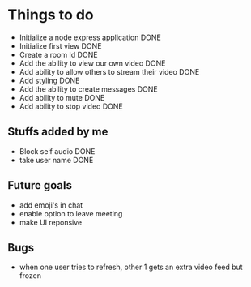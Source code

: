 # Things to do
- Initialize a node express application DONE
- Initialize first view DONE
- Create a room Id DONE
- Add the ability to view our own video DONE
- Add ability to allow others to stream their video DONE
- Add styling DONE
- Add the ability to create messages DONE
- Add ability to mute DONE
- Add ability to stop video DONE

## Stuffs added by me
- Block self audio DONE
- take user name DONE

## Future goals
- add emoji's in chat
- enable option to leave meeting
- make UI reponsive

## Bugs
- when one user tries to refresh, other 1 gets an extra video feed but frozen
